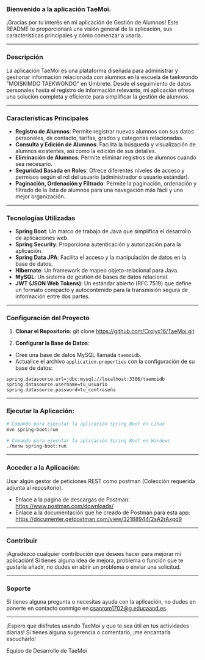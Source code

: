 ### Bienvenido a la aplicación TaeMoi.

¡Gracias por tu interés en mi aplicación de Gestión de Alumnos! Este README te proporcionará una visión general de la aplicación, sus características principales y cómo comenzar a usarla.

---

### Descripción

La aplicación TaeMoi es una plataforma diseñada para administrar y gestionar información relacionada con alumnos en la escuela de taekwondo "MOISKIMDO TAEKWONDO" en Umbrete. Desde el seguimiento de datos personales hasta el registro de información relevante, mi aplicación ofrece una solución completa y eficiente para simplificar la gestión de alumnos.

---

### Características Principales

- **Registro de Alumnos**: Permite registrar nuevos alumnos con sus datos personales, de contacto, tarifas, grados y categorías relacionadas.
- **Consulta y Edición de Alumnos**: Facilita la búsqueda y visualización de alumnos existentes, así como la edición de sus detalles.
- **Eliminación de Alumnos**: Permite eliminar registros de alumnos cuando sea necesario.
- **Seguridad Basada en Roles**: Ofrece diferentes niveles de acceso y permisos según el rol del usuario (administrador o usuario estándar).
- **Paginación, Ordenación y Filtrado**: Permite la paginación, ordenación y filtrado de la lista de alumnos para una navegación más fácil y una mejor organización.

---

### Tecnologías Utilizadas

- **Spring Boot**: Un marco de trabajo de Java que simplifica el desarrollo de aplicaciones web.
- **Spring Security**: Proporciona autenticación y autorización para la aplicación.
- **Spring Data JPA**: Facilita el acceso y la manipulación de datos en la base de datos.
- **Hibernate**: Un framework de mapeo objeto-relacional para Java.
- **MySQL**: Un sistema de gestión de bases de datos relacional.
- **JWT (JSON Web Tokens)**: Un estándar abierto (RFC 7519) que define un formato compacto y autocontenido para la transmisión segura de información entre dos partes.

---

### Configuración del Proyecto

1. **Clonar el Repositorio**:
git clone https://github.com/Crolyx16/TaeMoi.git

2. **Configurar la Base de Datos**:
- Cree una base de datos MySQL llamada `taemoidb`.
- Actualice el archivo `application.properties` con la configuración de su base de datos:

```properties
spring.datasource.url=jdbc:mysql://localhost:3306/taemoidb
spring.datasource.username=tu_usuario
spring.datasource.password=tu_contraseña
```

---

### Ejecutar la Aplicación:

```bash
# Comando para ejecutar la aplicación Spring Boot en Linux
mvn spring-boot:run

# Comando para ejecutar la aplicación Spring Boot en Windows
./mvnw spring-boot:run
```

---

### Acceder a la Aplicación:
Usar algún gestor de peticiones REST como postman (Colección requerida adjunta al repositorio).
- Enlace a la página de descargas de Postman: https://www.postman.com/downloads/
- Enlace a la documentación que he creado de Postman para esta app: https://documenter.getpostman.com/view/32188944/2sA2rAxgd9

---

### Contribuir
¡Agradezco cualquier contribución que desees hacer para mejorar mi aplicación! Si tienes alguna idea de mejora, problema o función que te gustaría añadir, no dudes en abrir un problema o enviar una solicitud.

---

### Soporte
Si tienes alguna pregunta o necesitas ayuda con la aplicación, no dudes en ponerte en contacto conmigo en csanrom1702@g.educaand.es.

---

¡Espero que disfrutes usando TaeMoi y que te sea útil en tus actividades diarias! Si tienes alguna sugerencia o comentario, ¡me encantaría escucharlo!

Equipo de Desarrollo de TaeMoi